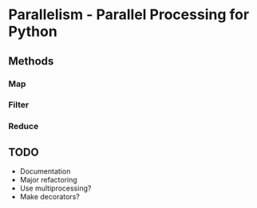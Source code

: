# Parallelism - Parallel Processing for Python

## Methods

### Map

### Filter

### Reduce


## TODO

- Documentation
- Major refactoring
- Use multiprocessing?
- Make decorators?
